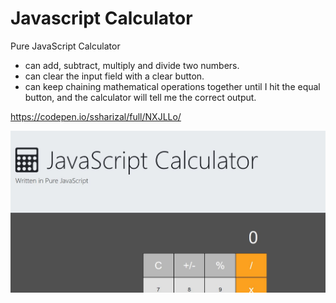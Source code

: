# Javascript Calculator
Pure JavaScript Calculator
* can add, subtract, multiply and divide two numbers.
* can clear the input field with a clear button.
* can keep chaining mathematical operations together until I hit the equal button, 
and the calculator will tell me the correct output.

https://codepen.io/ssharizal/full/NXJLLo/

![JSCalculator](https://github.com/ssharizal/javascript_calculator/blob/master/jscal.JPG)

